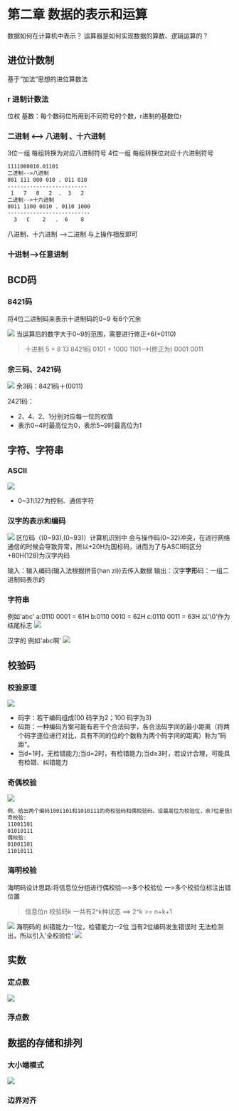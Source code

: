 # 第二章 数据的表示和运算

数据如何在计算机中表示？
运算器是如何实现数据的算数、逻辑运算的？
## 进位计数制
基于“加法”思想的进位算数法
### r 进制计数法
位权 
基数：每个数码位所用到不同符号的个数，r进制的基数位r
### 二进制 <--> 八进制 、十六进制
3位一组 每组转换为对应八进制符号
4位一组 每组转换位对应十六进制符号
```txt
1111000010.01101
二进制-->八进制
001 111 000 010 . 011 010
-------------------------
 1   7   0   2  .  3   2
二进制-->十六进制
0011 1100 0010 . 0110 1000
--------------------------
  3   C    2   .  6    8
```
八进制、十六进制 -->二进制 与上操作相反即可
### 十进制-->任意进制

## BCD码
### 8421码
将4位二进制码来表示十进制码的0~9 有6个冗余

![](https://obs-pic-1309372570.cos.ap-chongqing.myqcloud.com/20220919215443.png)
当运算后的数字大于0~9的范围，需要进行修正+6(+0110)
>十进制  	5    +	 8        13
>8421码 0101 + 1000      1101-->(修正为) 0001 0011

### 余三码、2421码
![](https://obs-pic-1309372570.cos.ap-chongqing.myqcloud.com/20220921080912.png)
余3码：8421码＋(0011)

2421码：
+ 2、4、2、1分别对应每一位的权值
+ 表示0~4时最高位为0，表示5~9时最高位为1
## 字符、字符串
### ASCII
![](https://obs-pic-1309372570.cos.ap-chongqing.myqcloud.com/20220921081837.png)
+ 0~31\127为控制、通信字符
### 汉字的表示和编码
![](https://obs-pic-1309372570.cos.ap-chongqing.myqcloud.com/20220921082308.png)
区位码（(0~93),(0~93)）计算机识别中 会与操作码(0~32)冲突，在进行网络通信的时候会导致异常，所以+20H为国标码，进而为了与ASCII码区分+80H(128)为汉字内码

输入：输入编码(输入法根据拼音(han zi))去传入数据
输出：汉字**字形**码：一组二进制码表示的

### 字符串
例如'abc'
a:0110 0001 = 61H
b:0110 0010 = 62H
c:0110 0011 = 63H
以‘\0'作为结尾标志
![](https://obs-pic-1309372570.cos.ap-chongqing.myqcloud.com/20220921083825.png)

汉字的
例如'abc啊'
![](https://obs-pic-1309372570.cos.ap-chongqing.myqcloud.com/20220921083954.png)
## 校验码
### 校验原理
![](https://obs-pic-1309372570.cos.ap-chongqing.myqcloud.com/20220921084638.png)
+ 码字：若干编码组成(00 码字为2；100 码字为3)
+ 码距：一种编码方案可能有若干个合法码字，各合法码字间的最小距离（将两个码字逐位进行对比，具有不同的位的个数称为两个码字间的距离）称为“码距”。
+ 当d=1时，无检错能力;当d=2时，有检错能力;当d≥3时，若设计合理，可能具有检错、纠错能力 
### 奇偶校验
![](https://obs-pic-1309372570.cos.ap-chongqing.myqcloud.com/20220921085556.png)
```txt
例、给出两个编码1001101和1010111的奇校验码和偶校验码。设最高位为校验位，余7位是信息位，则对应的奇偶校验码为:
奇校验:
11001101
01010111
偶校验:
01001101
11010111
```

### 海明校验
海明码设计思路:将信息位分组进行偶校验―>多个校验位
一>多个校验位标注出错位置

>信息位n 校验码k 一共有2^k种状态 ==> 2^k >= n+k+1

![](https://obs-pic-1309372570.cos.ap-chongqing.myqcloud.com/20220921091555.png)
海明码的 纠错能力--1位，检错能力--2位
当有2位编码发生错误时 无法检测出，所以引入’全校验位‘
![](https://obs-pic-1309372570.cos.ap-chongqing.myqcloud.com/20220921093036.png)




## 实数
### 定点数

![](https://obs-pic-1309372570.cos.ap-chongqing.myqcloud.com/20220921095819.png)


### 浮点数


## 数据的存储和排列
### 大小端模式

![](https://obs-pic-1309372570.cos.ap-chongqing.myqcloud.com/20220925103408.png)

### 边界对齐
